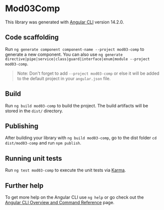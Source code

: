 # Mod03Comp

This library was generated with [Angular CLI](https://github.com/angular/angular-cli) version 14.2.0.

## Code scaffolding

Run `ng generate component component-name --project mod03-comp` to generate a new component. You can also use `ng generate directive|pipe|service|class|guard|interface|enum|module --project mod03-comp`.
> Note: Don't forget to add `--project mod03-comp` or else it will be added to the default project in your `angular.json` file. 

## Build

Run `ng build mod03-comp` to build the project. The build artifacts will be stored in the `dist/` directory.

## Publishing

After building your library with `ng build mod03-comp`, go to the dist folder `cd dist/mod03-comp` and run `npm publish`.

## Running unit tests

Run `ng test mod03-comp` to execute the unit tests via [Karma](https://karma-runner.github.io).

## Further help

To get more help on the Angular CLI use `ng help` or go check out the [Angular CLI Overview and Command Reference](https://angular.io/cli) page.
